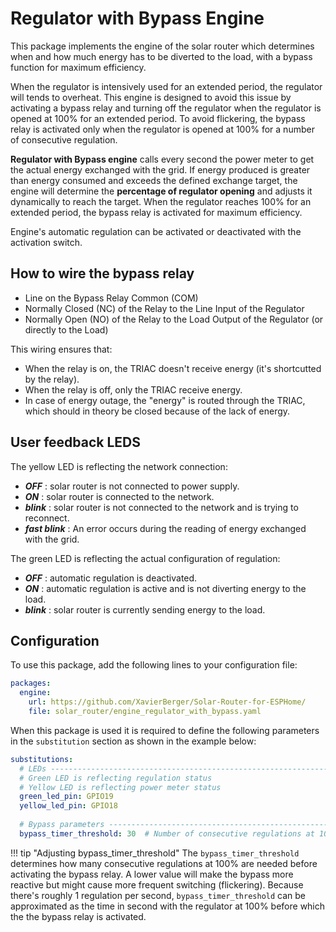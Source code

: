 # Regulator with Bypass Engine

This package implements the engine of the solar router which determines when and how much energy has to be diverted to the load, with a bypass function for maximum efficiency.

When the regulator is intensively used for an extended period, the regulator will tends to overheat. This engine is designed to avoid this issue by activating a bypass relay and turning off the regulator when the regulator is opened at 100% for an extended period. To avoid flickering, the bypass relay is activated only when the regulator is opened at 100% for a number of consecutive regulation.

**Regulator with Bypass engine** calls every second the power meter to get the actual energy exchanged with the grid. If energy produced is greater than energy consumed and exceeds the defined exchange target, the engine will determine the **percentage of regulator opening** and adjusts it dynamically to reach the target. When the regulator reaches 100% for an extended period, the bypass relay is activated for maximum efficiency.

Engine's automatic regulation can be activated or deactivated with the activation switch.

## How to wire the bypass relay

- Line on the Bypass Relay Common (COM)
- Normally Closed (NC) of the Relay to the Line Input of the Regulator
- Normally Open (NO) of the Relay to the Load Output of the Regulator (or directly to the Load)

This wiring ensures that:
- When the relay is on, the TRIAC doesn't receive energy (it's shortcutted by the relay).
- When the relay is off, only the TRIAC receive energy.
- In case of energy outage, the "energy" is routed through the TRIAC, which should in theory be closed because of the lack of energy.

## User feedback LEDS

The yellow LED is reflecting the network connection:

- ***OFF*** : solar router is not connected to power supply.
- ***ON*** : solar router is connected to the network.
- ***blink*** : solar router is not connected to the network and is trying to reconnect.
- ***fast blink*** : An error occurs during the reading of energy exchanged with the grid.

The green LED is reflecting the actual configuration of regulation:

- ***OFF*** : automatic regulation is deactivated.
- ***ON*** : automatic regulation is active and is not diverting energy to the load.
- ***blink*** : solar router is currently sending energy to the load.

## Configuration

To use this package, add the following lines to your configuration file:

```yaml linenums="1"
packages:
  engine:
    url: https://github.com/XavierBerger/Solar-Router-for-ESPHome/
    file: solar_router/engine_regulator_with_bypass.yaml
```

When this package is used it is required to define the following parameters in the `substitution` section as shown in the example below:

```yaml linenums="1"
substitutions:
  # LEDs -------------------------------------------------------------------------
  # Green LED is reflecting regulation status
  # Yellow LED is reflecting power meter status
  green_led_pin: GPIO19
  yellow_led_pin: GPIO18
  
  # Bypass parameters ----------------------------------------------------------
  bypass_timer_threshold: 30  # Number of consecutive regulations at 100% before activating bypass
```

!!! tip "Adjusting bypass_timer_threshold"
    The `bypass_timer_threshold` determines how many consecutive regulations at 100% are needed before activating the bypass relay. A lower value will make the bypass more reactive but might cause more frequent switching (flickering). Because there's roughly 1 regulation per second, `bypass_timer_threshold` can be approximated as the time in second with the regulator at 100% before which the the bypass relay is activated.